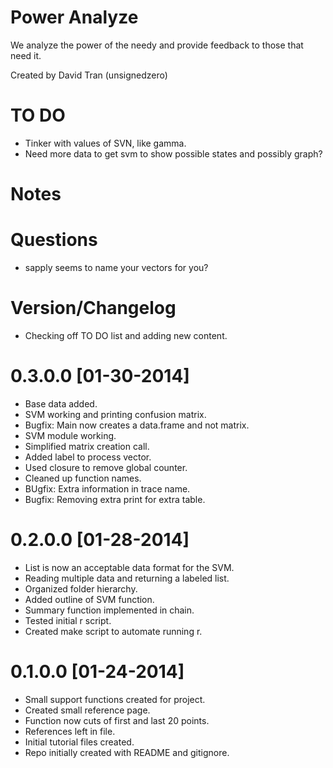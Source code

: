 # Power Analyze #

We analyze the power of the needy and provide feedback to those that
need it.

Created by David Tran (unsignedzero)

# TO DO #

* Tinker with values of SVN, like gamma.
* Need more data to get svm to show possible states and possibly graph?

# Notes #

# Questions #

* sapply seems to name your vectors for you?

# Version/Changelog #

* Checking off TO DO list and adding new content.

# 0.3.0.0 [01-30-2014] #
* Base data added.
* SVM working and printing confusion matrix.
* Bugfix: Main now creates a data.frame and not matrix.
* SVM module working.
* Simplified matrix creation call.
* Added label to process vector.
* Used closure to remove global counter.
* Cleaned up function names.
* BUgfix: Extra information in trace name.
* Bugfix: Removing extra print for extra table.

# 0.2.0.0 [01-28-2014] #
* List is now an acceptable data format for the SVM.
* Reading multiple data and returning a labeled list.
* Organized folder hierarchy.
* Added outline of SVM function.
* Summary function implemented in chain.
* Tested initial r script.
* Created make script to automate running r.

# 0.1.0.0 [01-24-2014] #
* Small support functions created for project.
* Created small reference page.
* Function now cuts of first and last 20 points.
* References left in file.
* Initial tutorial files created.
* Repo initially created with README and gitignore.
